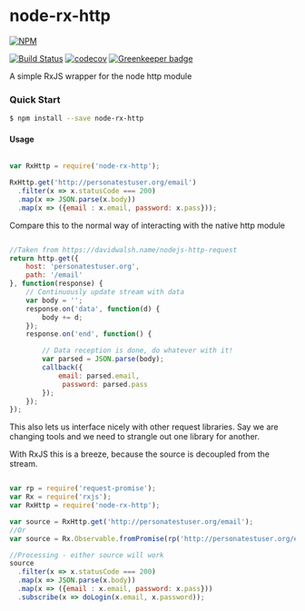 # node-rx-http

[![NPM](https://nodei.co/npm/node-rx-http.png?downloads=true&downloadRank=true&stars=true)](https://nodei.co/npm/node-rx-http/)

[![Build Status](https://travis-ci.org/Dapperware/node-rx-http.svg?branch=master)](https://travis-ci.org/Dapperware/node-rx-http) 
[![codecov](https://codecov.io/gh/Dapperware/node-rx-http/branch/master/graph/badge.svg)](https://codecov.io/gh/Dapperware/node-rx-http) [![Greenkeeper badge](https://badges.greenkeeper.io/Dapperware/node-rx-http.svg)](https://greenkeeper.io/)


A simple RxJS wrapper for the node http module

### Quick Start

```bash
$ npm install --save node-rx-http
```

#### Usage

```javascript

var RxHttp = require('node-rx-http');

RxHttp.get('http://personatestuser.org/email')
  .filter(x => x.statusCode === 200)
  .map(x => JSON.parse(x.body))
  .map(x => ({email : x.email, password: x.pass}));

```

Compare this to the normal way of interacting with the native http module

```javascript

//Taken from https://davidwalsh.name/nodejs-http-request
return http.get({
    host: 'personatestuser.org',
    path: '/email'
}, function(response) {
    // Continuously update stream with data
    var body = '';
    response.on('data', function(d) {
        body += d;
    });
    response.on('end', function() {

        // Data reception is done, do whatever with it!
        var parsed = JSON.parse(body);
        callback({
            email: parsed.email,
             password: parsed.pass
        });
    });
});

```

This also lets us interface nicely with other request libraries. 
Say we are changing tools and we need to strangle out one library for another.

With RxJS this is a breeze, because the source is decoupled from the stream.

```javascript

var rp = require('request-promise');
var Rx = require('rxjs');
var RxHttp = require('node-rx-http');

var source = RxHttp.get('http://personatestuser.org/email');
//Or
var source = Rx.Observable.fromPromise(rp('http://personatestuser.org/email'));

//Processing - either source will work
source
  .filter(x => x.statusCode === 200)
  .map(x => JSON.parse(x.body))
  .map(x => ({email : x.email, password: x.pass}))
  .subscribe(x => doLogin(x.email, x.password));


```
